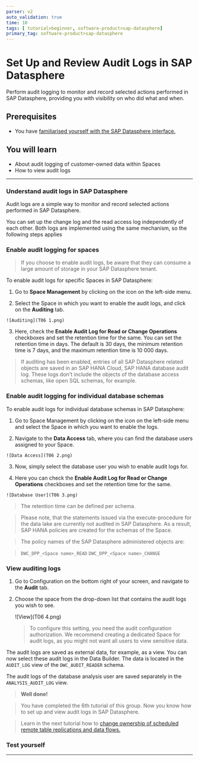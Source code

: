 ```yaml
---
parser: v2
auto_validation: true
time: 10
tags: [ tutorial>beginner, software-product>sap-datasphere]
primary_tag: software-product>sap-datasphere
---
```


# Set Up and Review Audit Logs in SAP Datasphere
<!-- description --> Perform audit logging to monitor and record selected actions performed in SAP Datasphere, providing you with visibility on who did what and when.

## Prerequisites
  - You have [familiarised yourself with the SAP Datasphere interface.](data-warehouse-cloud-2-interface)

## You will learn
  - About audit logging of customer-owned data within Spaces
  - How to view audit logs

---
### Understand audit logs in SAP Datasphere


Audit logs are a simple way to monitor and record selected actions performed in SAP Datasphere.

You can set up the change log and the read access log independently of each other. Both logs are implemented using the same mechanism, so the following steps applies




### Enable audit logging for spaces


> If you choose to enable audit logs, be aware that they can consume a large amount of storage in your SAP Datasphere tenant.

To enable audit logs for specific Spaces in SAP Datasphere:

  1.	Go to **Space Management** by clicking on the icon on the left-side menu.

  2.	Select the Space in which you want to enable the audit logs, and click on the **Auditing** tab.

    ![Auditing](T06 1.png)

  3. Here, check the **Enable Audit Log for Read or Change Operations** checkboxes and set the retention time for the same. You can set the retention time in days. The default is 30 days, the minimum retention time is 7 days, and the maximum retention time is 10 000 days.

> If auditing has been enabled, entries of all SAP Datasphere related objects are saved in an SAP HANA Cloud, SAP HANA database audit log. These logs don't include the objects of the database access schemas, like open SQL schemas, for example.


### Enable audit logging for individual database schemas


To enable audit logs for individual database schemas in SAP Datasphere:

  1.	Go to Space Management by clicking on the icon on the left-side menu and select the Space in which you want to enable the logs.

  2.	Navigate to the **Data Access** tab, where you can find the database users assigned to your Space.

    ![Data Access](T06 2.png)

  3. Now, simply select the database user you wish to enable audit logs for.

  4.	Here you can check the **Enable Audit Log for Read or Change Operations** checkboxes and set the retention time for the same.

    ![Database User](T06 3.png)

> The retention time can be defined per schema.

> Please note, that the statements issued via the execute-procedure for the data lake are currently not audited in SAP Datasphere. As a result, SAP HANA policies are created for the schemas of the Space.

>The policy names of the SAP Datasphere administered objects are:

>`DWC_DPP_<Space name>_READ`
`DWC_DPP_<Space name>_CHANGE`


### View auditing logs


1. Go to Configuration on the bottom right of your screen, and navigate to the **Audit** tab.

2. Choose the space from the drop-down list that contains the audit logs you wish to see.

    ![View](T06 4.png)

    > To configure this setting, you need the audit configuration authorization. We recommend creating a dedicated Space for audit logs, as you might not want all users to view sensitive data.

The audit logs are saved as external data, for example, as a view. You can now select these audit logs in the Data Builder. The data is located in the `AUDIT_LOG` view of the `DWC_AUDIT_READER` schema.

The audit logs of the database analysis user are saved separately in the `ANALYSIS_AUDIT_LOG` view.

>**Well done!**

> You have completed the 6th tutorial of this group. Now you know how to set up and view audit logs in SAP Datasphere.

> Learn in the next tutorial how to [change ownership of scheduled remote table replications and data flows.](data-warehouse-cloud-intro7-ownership-schedule)


### Test yourself




---
